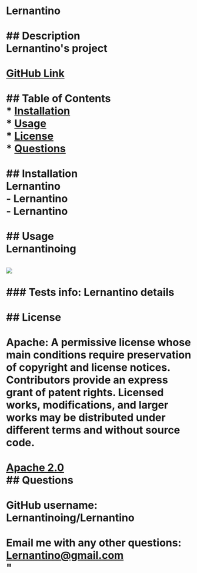 # Lernantino <br>  <br>  ## Description <br>  Lernantino's project  <br>  <br>  [GitHub Link](https://github.com/lernantino) <br>  <br>  ## Table of Contents <br>  * [Installation](#installation) <br>  * [Usage](#usage) <br>  * [License](#license) <br>  * [Questions](#questions)<br>  <br>  ## Installation <br>  Lernantino<br>-  Lernantino<br>-  Lernantino<br>  <br>  ## Usage <br>  Lernantinoing<br>  <br>  <img src='undefined'></img> <br>  <br>    ### Tests info: Lernantino details <br>    <br>  ## License <br>  <br>  Apache: A permissive license whose main conditions require preservation of copyright and license notices. Contributors provide an express grant of patent rights. Licensed works, modifications, and larger works may be distributed under different terms and without source code.<br>  <br>  [Apache 2.0](https://choosealicense.com/licenses/apache-2.0/)<br>    ## Questions <br>  <br>  GitHub username: Lernantinoing/Lernantino<br>  <br>  Email me with any other questions: Lernantino@gmail.com<br>"